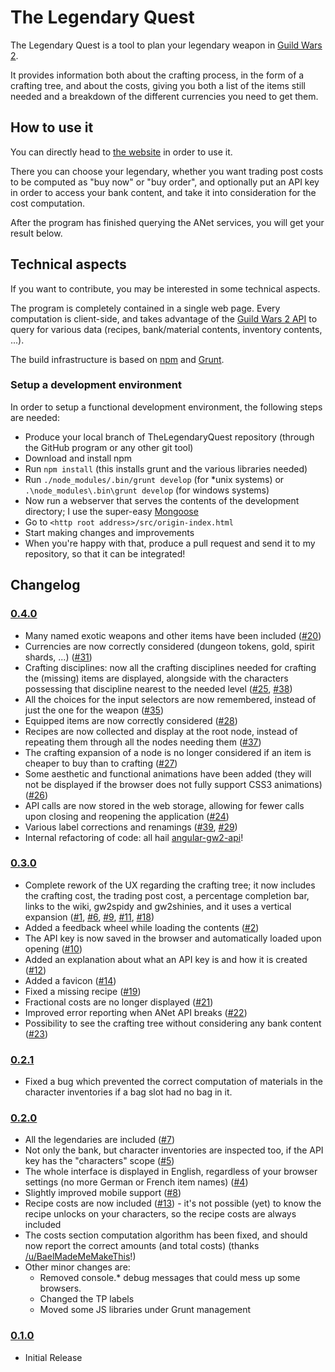 # The Legendary Quest
The Legendary Quest is a tool to plan your legendary weapon in [Guild Wars 2](http://www.guildwars2.com).

It provides information both about the crafting process, in the form of a crafting tree,
and about the costs, giving you both a list of the items still needed and a breakdown of the
different currencies you need to get them.

## How to use it
You can directly head to [the website](http://redglow.github.io/TheLegendaryQuest/) in order to use it.

There you can choose your legendary, whether you want trading post costs to be computed as "buy now" or "buy order",
and optionally put an API key in order to access your bank content, and take it into consideration
for the cost computation.

After the program has finished querying the ANet services, you will get your result
below.

## Technical aspects
If you want to contribute, you may be interested in some technical aspects.

The program is completely contained in a single web page. Every computation is client-side, and takes advantage
of the [Guild Wars 2 API](wiki.guildwars2.com/wiki/API:2) to query for various data (recipes, bank/material
contents, inventory contents, ...).

The build infrastructure is based on [npm](https://www.npmjs.com/) and [Grunt](http://gruntjs.com/).

### Setup a development environment

In order to setup a functional development environment, the following steps are needed:

* Produce your local branch of TheLegendaryQuest repository (through the GitHub program or any other git tool)
* Download and install npm
* Run `npm install` (this installs grunt and the various libraries needed)
* Run `./node_modules/.bin/grunt develop` (for *unix systems) or `.\node_modules\.bin\grunt develop` (for windows systems)
* Now run a webserver that serves the contents of the development directory;  I use the super-easy [Mongoose](https://code.google.com/p/mongoose/)
* Go to `<http root address>/src/origin-index.html`
* Start making changes and improvements
* When you're happy with that, produce a pull request and send it to my repository, so that it can be integrated!

## Changelog

### [0.4.0]()

* Many named exotic weapons and other items have been included ([#20](https://github.com/RedGlow/TheLegendaryQuest/issues/20))
* Currencies are now correctly considered (dungeon tokens, gold, spirit shards, ...) ([#31](https://github.com/RedGlow/TheLegendaryQuest/issues/31))
* Crafting disciplines: now all the crafting disciplines needed for crafting the (missing) items are displayed, alongside with the 
  characters possessing that discipline nearest to the needed level ([#25](https://github.com/RedGlow/TheLegendaryQuest/issues/25), [#38](https://github.com/RedGlow/TheLegendaryQuest/issues/38))
* All the choices for the input selectors are now remembered, instead of just the one for the weapon ([#35](https://github.com/RedGlow/TheLegendaryQuest/issues/35))
* Equipped items are now correctly considered ([#28](https://github.com/RedGlow/TheLegendaryQuest/issues/28))
* Recipes are now collected and display at the root node, instead of repeating them through all the nodes needing them ([#37](https://github.com/RedGlow/TheLegendaryQuest/issues/37))
* The crafting expansion of a node is no longer considered if an item is cheaper to buy than to crafting ([#27](https://github.com/RedGlow/TheLegendaryQuest/issues/27))
* Some aesthetic and functional animations have been added (they will not be displayed if the browser does not fully
  support CSS3 animations) ([#26](https://github.com/RedGlow/TheLegendaryQuest/issues/26))
* API calls are now stored in the web storage, allowing for fewer calls upon closing and reopening the application ([#24](https://github.com/RedGlow/TheLegendaryQuest/issues/24))
* Various label corrections and renamings ([#39](https://github.com/RedGlow/TheLegendaryQuest/issues/39), [#29](https://github.com/RedGlow/TheLegendaryQuest/issues/29))
* Internal refactoring of code: all hail [angular-gw2-api](http://www.npmjs.com/package/angular-gw2-api)!

### [0.3.0](https://www.reddit.com/r/Guildwars2/comments/3fr694/the_legendary_quest_v_030/)

* Complete rework of the UX regarding the crafting tree; it now includes the crafting cost, the trading post cost,
  a percentage completion bar, links to the wiki, gw2spidy and gw2shinies, and it uses a vertical expansion
  ([#1](https://github.com/RedGlow/TheLegendaryQuest/issues/1), [#6](https://github.com/RedGlow/TheLegendaryQuest/issues/6),
  [#9](https://github.com/RedGlow/TheLegendaryQuest/issues/9), [#11](https://github.com/RedGlow/TheLegendaryQuest/issues/11),
  [#18](https://github.com/RedGlow/TheLegendaryQuest/issues/18))
* Added a feedback wheel while loading the contents ([#2](https://github.com/RedGlow/TheLegendaryQuest/issues/2))
* The API key is now saved in the browser and automatically loaded upon opening ([#10](https://github.com/RedGlow/TheLegendaryQuest/issues/10))
* Added an explanation about what an API key is and how it is created ([#12](https://github.com/RedGlow/TheLegendaryQuest/issues/12))
* Added a favicon ([#14](https://github.com/RedGlow/TheLegendaryQuest/issues/14))
* Fixed a missing recipe ([#19](https://github.com/RedGlow/TheLegendaryQuest/issues/19))
* Fractional costs are no longer displayed ([#21](https://github.com/RedGlow/TheLegendaryQuest/issues/21))
* Improved error reporting when ANet API breaks ([#22](https://github.com/RedGlow/TheLegendaryQuest/issues/22))
* Possibility to see the crafting tree without considering any bank content ([#23](https://github.com/RedGlow/TheLegendaryQuest/issues/23))

### [0.2.1](https://www.reddit.com/r/Guildwars2/comments/3efvdt/the_legendary_quest_v_020/)

* Fixed a bug which prevented the correct computation of materials in the character inventories if a bag slot had no bag in it.

### [0.2.0](https://www.reddit.com/r/Guildwars2/comments/3efvdt/the_legendary_quest_v_020/)

* All the legendaries are included ([#7](https://github.com/RedGlow/TheLegendaryQuest/issues/7))
* Not only the bank, but character inventories are inspected too, if the API key has the "characters" scope ([#5](https://github.com/RedGlow/TheLegendaryQuest/issues/5))
* The whole interface is displayed in English, regardless of your browser settings (no more German or French item names) ([#4](https://github.com/RedGlow/TheLegendaryQuest/issues/4))
* Slightly improved mobile support ([#8](https://github.com/RedGlow/TheLegendaryQuest/issues/8))
* Recipe costs are now included ([#13](https://github.com/RedGlow/TheLegendaryQuest/issues/13)) - it's not possible (yet) to know the recipe unlocks on your characters, so the recipe costs are always included
* The costs section computation algorithm has been fixed, and should now report the correct amounts (and total costs) (thanks [/u/BaelMadeMeMakeThis](https://www.reddit.com/user/BaelMadeMeMakeThis)!)
* Other minor changes are:
  * Removed console.* debug messages that could mess up some browsers.
  * Changed the TP labels
  * Moved some JS libraries under Grunt management

### [0.1.0](https://www.reddit.com/r/Guildwars2/comments/3d6aic/the_legendary_quest_a_legendary_online_tracker/)

* Initial Release
